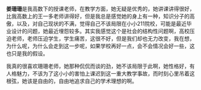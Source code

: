    **姜珊珊**是我高数下的授课老师，在教学方面，她无疑是优秀的，她讲课讲得很好，比我高数上的王一多老师讲得好，但是我总是感觉她的身上有一种，知识分子的高傲，以及，对自己现状的不满，觉得自己不该局限在小小211院校，可能是最近毕业设计的问题，她最近埋怨较多。其实我感觉这个是社会的结构性问题啊，高校压迫老师，老师压迫学生，学生痛苦，这很不好，但是我们却也无力改变，我在想，为什么呢，为什么会走到这一步呢，如果学校再好一点，会不会情况会好一些，这也只是我的假设。  

   我真的很喜欢珊珊老师，她那种侃侃而谈的劲，她不该局限于此啊，她性格好，有人格魅力，不该为了这小小的害怕上课迟到这一重大教学事故，而时刻心里吊着这根弦，她该是自由的，自由地追求自己的学术理想的啊。
